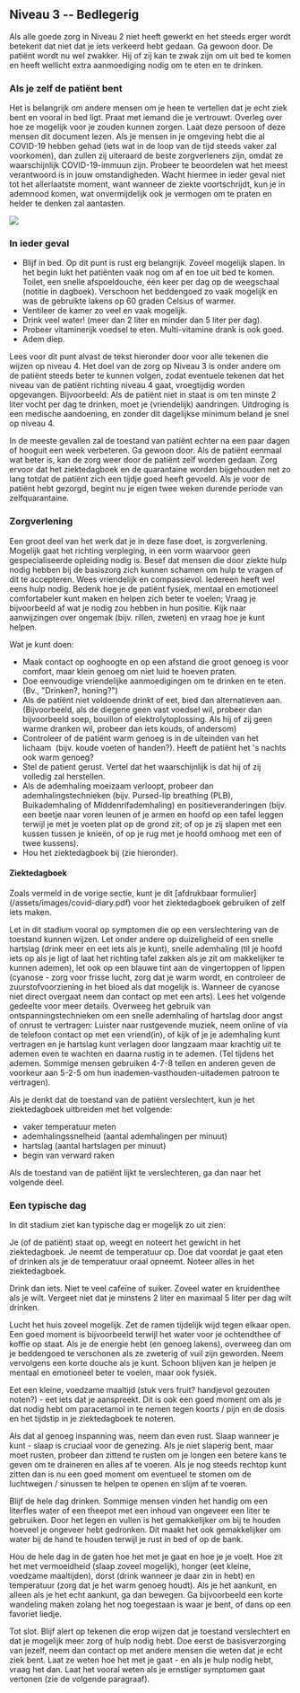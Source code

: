 ## Niveau 3 -- Bedlegerig

Als alle goede zorg in Niveau 2 niet heeft gewerkt en het steeds erger wordt betekent dat niet dat je iets verkeerd hebt gedaan. Ga gewoon door. De patiënt wordt nu wel zwakker. Hij of zij kan te zwak zijn om uit bed te komen en heeft wellicht extra aanmoediging nodig om te eten en te drinken.

### Als je zelf de patiënt bent

Het is belangrijk om andere mensen om je heen te vertellen dat je echt ziek bent en vooral in bed ligt. Praat met iemand die je vertrouwt. Overleg over hoe ze mogelijk voor je zouden kunnen zorgen. Laat deze persoon of deze mensen dit document lezen. Als je mensen in je omgeving hebt die al COVID-19 hebben gehad (iets wat in de loop van de tijd steeds vaker zal voorkomen), dan zullen zij uiteraard de beste zorgverleners zijn, omdat ze waarschijnlijk COVID-19-immuun zijn. Probeer te beoordelen wat het meest verantwoord is in jouw omstandigheden. Wacht hiermee in ieder geval niet tot het allerlaatste moment, want wanneer de ziekte voortschrijdt, kun je in ademnood komen, wat onvermijdelijk ook je vermogen om te praten en helder te denken zal aantasten.

![](/assets/images/sick-in-bed.png)

### In ieder geval

* Blijf in bed. Op dit punt is rust erg belangrijk. Zoveel mogelijk slapen. In het begin lukt het patiënten vaak nog om af en toe uit bed te komen. Toilet, een snelle afspoeldouche, één keer per dag op de weegschaal (notitie in dagboek). Verschoon het beddengoed zo vaak mogelijk en was de gebruikte lakens op 60 graden Celsius of warmer.
* Ventileer de kamer zo veel en vaak mogelijk.
* Drink veel water! (meer dan 2 liter en minder dan 5 liter per dag).
* Probeer vitaminerijk voedsel te eten. Multi-vitamine drank is ook goed.
* Adem diep.

Lees voor dit punt alvast de tekst hieronder door voor alle tekenen die wijzen op niveau 4. Het doel van de zorg op Niveau 3 is onder andere om de patiënt steeds beter te kunnen volgen, zodat eventuele tekenen dat het niveau van de patiënt richting niveau 4 gaat, vroegtijdig worden opgevangen. Bijvoorbeeld: Als de patiënt niet in staat is om ten minste 2 liter vocht per dag te drinken, moet je (vriendelijk) aandringen. Uitdroging is een medische aandoening, en zonder dit dagelijkse minimum beland je snel op niveau 4.

In de meeste gevallen zal de toestand van patiënt echter na een paar dagen of hooguit een week verbeteren. Ga gewoon door. Als de patiënt eenmaal wat beter is, kan de zorg weer door de patiënt zelf worden gedaan. Zorg ervoor dat het ziektedagboek en de quarantaine worden bijgehouden net zo lang totdat de patiënt zich een tijdje goed heeft gevoeld. Als je voor de patiënt hebt gezorgd, begint nu je eigen twee weken durende periode van zelfquarantaine.

### Zorgverlening

Een groot deel van het werk dat je in deze fase doet, is zorgverlening. Mogelijk gaat het richting verpleging, in een vorm waarvoor geen gespecialiseerde opleiding nodig is. Besef dat mensen die door ziekte hulp nodig hebben bij de basiszorg zich kunnen schamen om hulp te vragen of dit te accepteren. Wees vriendelijk en compassievol. Iedereen heeft wel eens hulp nodig. Bedenk hoe je de patiënt fysiek, mentaal en emotioneel comfortabeler kunt maken en helpen zich beter te voelen; Vraag je bijvoorbeeld af wat je nodig zou hebben in hun positie. Kijk naar aanwijzingen over ongemak (bijv. rillen, zweten) en vraag hoe je kunt helpen.

Wat je kunt doen:
* Maak contact op ooghoogte en op een afstand die groot genoeg is voor comfort, maar klein genoeg om niet luid te hoeven praten.
* Doe eenvoudige vriendelijke aanmoedigingen om te drinken en te eten. (Bv., "Drinken?, honing?")
* Als de patiënt niet voldoende drinkt of eet, bied dan alternatieven aan. (Bijvoorbeeld, als de diegene geen vast voedsel wil, probeer dan bijvoorbeeld soep, bouillon of elektrolytoplossing. Als hij of zij geen warme dranken wil, probeer dan iets kouds, of andersom)
* Controleer of de patiënt warm genoeg is in de uiteinden van het lichaam  (bijv. koude voeten of handen?). Heeft de patiënt het 's nachts ook warm genoeg?
* Stel de patient gerust. Vertel dat het waarschijnlijk is dat hij of zij volledig zal herstellen.
* Als de ademhaling moeizaam verloopt, probeer dan ademhalingstechnieken (bijv. Pursed-lip breathing (PLB), Buikademhaling of Middenrifademhaling) en positieveranderingen (bijv. een beetje naar voren leunen of je armen en hoofd op een tafel leggen terwijl je met je voeten plat op de grond zit; of op je zij slapen met een kussen tussen je knieën, of op je rug met je hoofd omhoog met een of twee kussens).
* Hou het ziektedagboek bij (zie hieronder).


#### Ziektedagboek

Zoals vermeld in de vorige sectie, kunt je dit [afdrukbaar formulier] (/assets/images/covid-diary.pdf) voor het ziektedagboek gebruiken of zelf iets maken.

Let in dit stadium vooral op symptomen die op een verslechtering van de toestand kunnen wijzen. Let onder andere op duizeligheid of een snelle hartslag (drink meer en eet iets als je kunt), snelle ademhaling (til je hoofd iets op als je ligt of laat het richting tafel zakken als je zit om makkelijker te kunnen ademen), let ook op een blauwe tint aan de vingertoppen of lippen (cyanose - zorg voor frisse lucht, zorg dat je warm wordt, en controleer de zuurstofvoorziening in het bloed als dat mogelijk is. Wanneer de cyanose niet direct overgaat neem dan contact op met een arts). Lees het volgende gedeelte voor meer details. Overweeg het gebruik van ontspanningstechnieken om een snelle ademhaling of hartslag door angst of onrust te vertragen: Luister naar rustgevende muziek, neem online of via de telefoon contact op met een vriend(in), of kijk of je je ademhaling kunt vertragen en je hartslag kunt verlagen door langzaam maar krachtig uit te ademen even te wachten en daarna rustig in te ademen. (Tel tijdens het ademen. Sommige mensen gebruiken 4-7-8 tellen en anderen geven de voorkeur aan 5-2-5 om hun inademen-vasthouden-uitademen patroon te vertragen).

Als je denkt dat de toestand van de patiënt verslechtert, kun je het ziektedagboek uitbreiden met het volgende: 
- vaker temperatuur meten
- ademhalingssnelheid (aantal ademhalingen per minuut)
- hartslag (aantal hartslagen per minuut)
- begin van verward raken

Als de toestand van de patiënt lijkt te verslechteren, ga dan naar het volgende deel. 

### Een typische dag

In dit stadium ziet kan typische dag er mogelijk zo uit zien:

Je (of de patiënt) staat op, weegt en noteert het gewicht in het ziektedagboek. Je neemt de temperatuur op. Doe dat voordat je gaat eten of drinken als je de temperatuur oraal opneemt. Noteer alles in het ziektedagboek.

Drink dan iets. Niet te veel cafeïne of suiker. Zoveel water en kruidenthee als je wilt. Vergeet niet dat je minstens 2 liter en maximaal 5 liter per dag wilt drinken.

Lucht het huis zoveel mogelijk. Zet de ramen tijdelijk wijd tegen elkaar open. Een goed moment is bijvoorbeeld terwijl het water voor je ochtendthee of koffie op staat. Als je de energie hebt (en genoeg lakens), overweeg dan om je beddengoed te verschonen als ze zweterig of vuil zijn geworden. Neem vervolgens een korte douche als je kunt. Schoon blijven kan je helpen je mentaal en emotioneel beter te voelen, maar ook fysiek.

Eet een kleine, voedzame maaltijd (stuk vers fruit? handjevol gezouten noten?) - eet iets dat je aanspreekt. Dit is ook een goed moment om als je dat nodig hebt om paracetamol in te nemen tegen koorts / pijn en de dosis en het tijdstip in je ziektedagboek te noteren.

Als dat al genoeg inspanning was, neem dan even rust. Slaap wanneer je kunt - slaap is cruciaal voor de genezing. Als je niet slaperig bent, maar moet rusten, probeer dan zittend te rusten om je longen een betere kans te geven om te draineren en alles af te voeren. Als je nog steeds rechtop kunt zitten dan is nu een goed moment om eventueel te stomen om de luchtwegen / sinussen te helpen te openen en slijm af te voeren.

Blijf de hele dag drinken. Sommige mensen vinden het handig om een literfles water of een theepot met een inhoud van ongeveer een liter te gebruiken. Door het legen en vullen is het gemakkelijker om bij te houden hoeveel je ongeveer hebt gedronken. Dit maakt het ook gemakkelijker om water bij de hand te houden terwijl je rust in bed of op de bank.

Hou de hele dag in de gaten hoe het met je gaat en hoe je je voelt. Hoe zit het met vermoeidheid (slaap zoveel mogelijk), honger (eet kleine, voedzame maaltijden), dorst (drink wanneer je daar zin in hebt) en temperatuur (zorg dat je het warm genoeg houdt). Als je het aankunt, en alleen als je het echt aankunt, ga dan bewegen. Ga bijvoorbeeld een korte wandeling maken zolang het nog toegestaan is waar je bent, of dans op een favoriet liedje.

Tot slot. Blijf alert op tekenen die erop wijzen dat je toestand verslechtert en dat je mogelijk meer zorg of hulp nodig hebt. Doe eerst de basisverzorging van jezelf, neem dan contact op met andere mensen die weten dat je echt ziek bent. Laat ze weten hoe het met je gaat - en als je hulp nodig hebt, vraag het dan. Laat het vooral weten als je ernstiger symptomen gaat vertonen (zie de volgende paragraaf).
